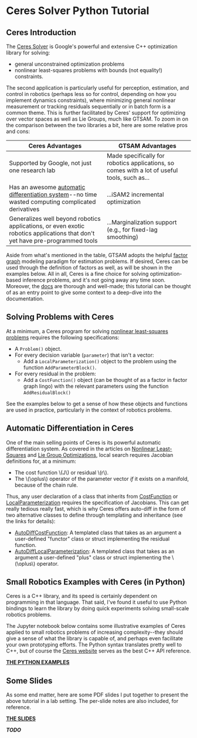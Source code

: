 # Ceres Solver Python Tutorial

## Ceres Introduction


The [Ceres Solver](http://ceres-solver.org/) is Google's powerful and extensive C++ optimization library for solving:

  - general unconstrained optimization problems
  - nonlinear least-squares problems with bounds (not equality!) constraints.

The second application is particularly useful for perception, estimation, and control in robotics (perhaps less so for control, depending on how you implement dynamics constraints), where minimizing general nonlinear measurement or tracking residuals sequentially or in batch form is a common theme. This is further facilitated by Ceres' support for optimizing over vector spaces as well as Lie Groups, much like GTSAM. To zoom in on the comparison between the two libraries a bit, here are some relative pros and cons:

| Ceres Advantages                                                                                                                                        | GTSAM Advantages                                                                             |
| ------------------------------------------------------------------------------------------------------------------------------------------------------- | -------------------------------------------------------------------------------------------- |
| Supported by Google, not just one research lab                                                                                                          | Made specifically for robotics applications, so comes with a lot of useful tools, such as... |
| Has an awesome [automatic differentiation system](http://ceres-solver.org/automatic_derivatives.html)--no time wasted computing complicated derivatives | ...iSAM2 incremental optimization                                                            |
| Generalizes well beyond robotics applications, or even exotic robotics applications that don't yet have pre-programmed tools                            | ...Marginalization support (e.g., for fixed-lag smoothing)                                   |

Aside from what's mentioned in the table, GTSAM adopts the helpful [factor graph](http://deepdive.stanford.edu/inference) modeling paradigm for estimation problems. If desired, Ceres can be used through the definition of factors as well, as will be shown in the examples below. All in all, Ceres is a fine choice for solving optimization-based inference problems, and it's not going away any time soon. Moreover, the [docs](http://ceres-solver.org/) are thorough and well-made; this tutorial can be thought of as an entry point to give some context to a deep-dive into the documentation.

## Solving Problems with Ceres

At a minimum, a Ceres program for solving [nonlinear least-squares problems](../../Search_and_Optimization/Nonlinear_Optimization.md) requires the following specifications:

  * A `Problem()` object.
  * For every decision variable (`parameter`) that isn't a vector:
    * Add a `LocalParameterization()` object to the problem using the function `AddParameterBlock()`.
  * For every residual in the problem:
    * Add a `CostFunction()` object (can be thought of as a factor in factor graph lingo) with the relevant parameters using the function `AddResidualBlock()`

See the examples below to get a sense of how these objects and functions are used in practice, particularly in the context of robotics problems.
## Automatic Differentiation in Ceres

One of the main selling points of Ceres is its powerful automatic differentiation system. As covered in the articles on [Nonlinear Least-Squares](../../Search_and_Optimization/Nonlinear_Optimization.md) and [Lie Group Optimizations](../../Search_and_Optimization/Optimization_Over_Lie_Groups.md), local search requires Jacobian definitions for, at a minimum:

  - The cost function \\(J\\) or residual \\(r\\).
  - The \\(\oplus\\) operator of the parameter vector *if* it exists on a manifold, because of the chain rule.

Thus, any user declaration of a class that inherits from [CostFunction](http://ceres-solver.org/nnls_modeling.html#costfunction) or [LocalParameterization](http://ceres-solver.org/nnls_modeling.html#localparameterization) requires the specification of Jacobians. This can get really tedious really fast, which is why Ceres offers auto-diff in the form of two alternative classes to define through templating and inheritance (see the links for details):

  - [AutoDiffCostFunction](http://ceres-solver.org/nnls_modeling.html#_CPPv4N5ceres20AutoDiffCostFunctionE): A templated class that takes as an argument a user-defined "functor" class or struct implementing the residual function.
  - [AutoDiffLocalParameterization](http://ceres-solver.org/nnls_modeling.html#autodifflocalparameterization): A templated class that takes as an argument a user-defined "plus" class or struct implementing the \\(\oplus\\) operator.


## Small Robotics Examples with Ceres (in Python)

Ceres is a C++ library, and its speed is certainly dependent on programming in that language. That said, I've found it useful to use Python bindings to learn the library by doing quick experiments solving small-scale robotics problems. 

The Jupyter notebook below contains some illustrative examples of Ceres applied to small robotics problems of increasing complexity--they should give a sense of what the library is capable of, and perhaps even facilitate your own prototyping efforts. The Python syntax translates pretty well to C++, but of course the [Ceres website](http://ceres-solver.org/tutorial.html) serves as the best C++ API reference.

**[THE PYTHON EXAMPLES](TODO)**

## Some Slides

As some end matter, here are some PDF slides I put together to present the above tutorial in a lab setting. The per-slide notes are also included, for reference.

**[THE SLIDES](TODO)**

***TODO***
